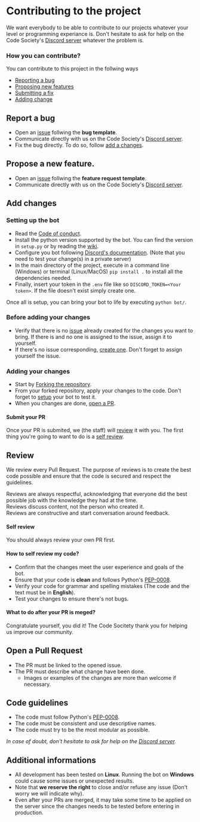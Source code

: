 # Contributing to the project
We want everybody to be able to contribute to our projects whatever your level or programming experiance is. Don't hesitate to ask for help on the Code Society's [Discord server](https://discord.gg/6GEF9H9m) whatever the problem is.

### How you can contribute?
You can contribute to this project in the follwing ways 
- [Reporting a bug](https://github.com/Code-Society-Lab/grace/new/dev#how-to-report-a-bug)
- [Proposing new features](https://github.com/Code-Society-Lab/grace/new/dev#propose-a-new-feature)
- [Submitting a fix](https://github.com/Code-Society-Lab/grace/new/dev#add-changes)
- [Adding change](https://github.com/Code-Society-Lab/grace/new/dev#add-changes)

## Report a bug
- Open an [issue](https://github.com/Code-Society-Lab/grace/issues) follwing the **bug template**. 
- Communicate directly with us on the Code Society's [Discord server](https://discord.gg/6GEF9H9m).
- Fix the bug directly. To do so, follow [add a changes](https://github.com/Code-Society-Lab/grace/new/dev#add-changes).

## Propose a new feature.
- Open an [issue](https://github.com/Code-Society-Lab/grace/issues) follwing the **feature request template**.
- Communicate directly with us on the Code Society's [Discord server](https://discord.gg/6GEF9H9m).

## Add changes
### Setting up the bot
- Read the [Code of conduct](#).
- Install the python version supported by the bot. You can find the version in `setup.py` or by reading the [wiki](https://github.com/Code-Society-Lab/grace/wiki).
- Configure you bot following [Discord's documentation](https://discord.com/developers/docs/intro). (Note that you need to test your change(s) in a private server)
- In the main directory of the project, execute in a command line (Windows) or terminal (Linux/MacOS) `pip install .` to install all the dependencies needed.
- Finally, insert your token in the `.env` file like so `DISCORD_TOKEN=<Your token>`. If the file doesn't exist simply create one.

Once all is setup, you can bring your bot to life by executing `python bot/`.

### Before adding your changes
- Verify that there is no [issue](https://github.com/Code-Society-Lab/grace/issues) already created for the changes you want to bring. If there is and no one is assigned to the issue, assign it to yourself. 
- If there's no issue corresponding, [create one](https://github.com/Code-Society-Lab/grace/issues/new/choose). Don't forget to assign yourself the issue.

### Adding your changes
- Start by [Forking the repository](https://docs.github.com/en/github/getting-started-with-github/quickstart/fork-a-repo). 
- From your forked repository, apply your changes to the code. Don't forget to [setup](https://github.com/Code-Society-Lab/grace/new/dev#setting-up-the-bot) your bot to test it.
- When you changes are done, [open a PR](https://github.com/Code-Society-Lab/grace/new/dev#open-a-pull-request).

#### Submit your PR
Once your PR is submited, we (the staff) will [review](https://github.com/Code-Society-Lab/grace/new/dev#review) it with you. The first thing you're going to want to do is a [self review](https://github.com/Code-Society-Lab/grace/new/dev#self-review).

## Review
We review every Pull Request. The purpose of reviews is to create the best code possible and ensure that the code is secured and respect the guidelines.

Reviews are always respectful, acknowledging that everyone did the best possible job with the knowledge they had at the time.<br>
Reviews discuss content, not the person who created it.<br>
Reviews are constructive and start conversation around feedback.

#### Self review
You should always review your own PR first.

#### How to self review my code?
- Confirm that the changes meet the user experience and goals of the bot.
- Ensure that your code is **clean** and follows Python's [PEP-0008](https://www.python.org/dev/peps/pep-0008/).
- Verify your code for grammar and spelling mistakes (The code and the text must be in **English**).
- Test your changes to ensure there's not bugs.

#### What to do after your PR is meged?
Congratulate yourself, you did it! The Code Socitety thank you for helping us improve our community.

## Open a Pull Request
- The PR must be linked to the opened issue.
- The PR must describe what change have been done.
  - Images or examples of the changes are more than welcome if necessary.

## Code guidelines
- The code must follow Python's [PEP-0008](https://www.python.org/dev/peps/pep-0008/).
- The code must be consistent and use descriptive names.
- The code must try to be the most modular as possible.

_In case of doubt, don't hesitate to ask for help on the [Discord server](https://discord.gg/6GEF9H9m)._

## Additional informations
- All development has been tested on **Linux**. Running the bot on **Windows** could cause some issues or unexpected results. 
- Note that **we reserve the right** to close and/or refuse any issue (Don't worry we will indicate why).
- Even after your PRs are merged, it may take some time to be applied on the server since the changes needs to be tested before entering in production. 


